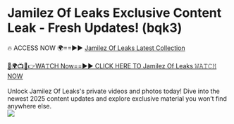 # Jamilez Of Leaks Exclusive Content Leak - Fresh Updates! (bqk3)

🔥 ACCESS NOW 🌍==►► <a href="https://tinyurl.com/kvy9nzfs" rel="nofollow">Jamilez Of Leaks Latest Collection</a>
<br><br>
[🔴🌍📺📱👉WA𝚃CH Now==►► CLICK HERE TO Jamilez Of Leaks 𝚆𝙰𝚃𝙲𝙷 NOW](https://tinyurl.com/kvy9nzfs)
<br><br>
Unlock Jamilez Of Leaks's private videos and photos today! Dive into the newest 2025 content updates and explore exclusive material you won’t find anywhere else.
<br>
<a href="https://tinyurl.com/kvy9nzfs" rel="nofollow" data-target="animated-image.originalLink"><img src="https://camo.githubusercontent.com/8a4f000d20f83aca3bf7ec5f350d767afa0574a8a352519fd8cfa583a6f93a33/68747470733a2f2f692e696d6775722e636f6d2f644a486b345a712e676966" data-canonical-src="https://i.imgur.com/dJHk4Zq.gif" style="max-width: 100%; display: inline-block;" data-target="animated-image.originalImage"></a>
<br>
